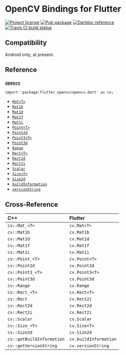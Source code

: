 OpenCV Bindings for Flutter
===========================

[![Project license](https://img.shields.io/badge/license-Public%20Domain-blue.svg)](https://unlicense.org)
[![Pub package](https://img.shields.io/pub/v/flutter_opencv.svg)](https://pub.dartlang.org/packages/flutter_opencv)
[![Dartdoc reference](https://img.shields.io/badge/dartdoc-reference-blue.svg)](https://pub.dartlang.org/documentation/flutter_opencv/latest/)
[![Travis CI build status](https://img.shields.io/travis/drydart/flutter_opencv/master.svg)](https://travis-ci.org/drydart/flutter_opencv)

Compatibility
-------------

Android only, at present.

Reference
---------

### [`opencv`](https://pub.dartlang.org/documentation/flutter_opencv/latest/opencv/opencv-library.html)

    import 'package:flutter_opencv/opencv.dart' as cv;

- [`Mat<T>`](https://pub.dartlang.org/documentation/flutter_opencv/latest/opencv/Mat-class.html)
- [`Mat1b`](https://pub.dartlang.org/documentation/flutter_opencv/latest/opencv/Mat1b-class.html)
- [`Mat1d`](https://pub.dartlang.org/documentation/flutter_opencv/latest/opencv/Mat1d-class.html)
- [`Mat1f`](https://pub.dartlang.org/documentation/flutter_opencv/latest/opencv/Mat1f-class.html)
- [`Mat1i`](https://pub.dartlang.org/documentation/flutter_opencv/latest/opencv/Mat1i-class.html)
- [`Point<T>`](https://pub.dartlang.org/documentation/flutter_opencv/latest/opencv/Point-class.html)
- [`Point2d`](https://pub.dartlang.org/documentation/flutter_opencv/latest/opencv/Point2d-class.html)
- [`Point3<T>`](https://pub.dartlang.org/documentation/flutter_opencv/latest/opencv/Point3-class.html)
- [`Point3d`](https://pub.dartlang.org/documentation/flutter_opencv/latest/opencv/Point3d-class.html)
- [`Range`](https://pub.dartlang.org/documentation/flutter_opencv/latest/opencv/Range-class.html)
- [`Rect<T>`](https://pub.dartlang.org/documentation/flutter_opencv/latest/opencv/Rect-class.html)
- [`Rect2d`](https://pub.dartlang.org/documentation/flutter_opencv/latest/opencv/Rect2d-class.html)
- [`Rect2i`](https://pub.dartlang.org/documentation/flutter_opencv/latest/opencv/Rect2i-class.html)
- [`Scalar`](https://pub.dartlang.org/documentation/flutter_opencv/latest/opencv/Scalar-class.html)
- [`Size<T>`](https://pub.dartlang.org/documentation/flutter_opencv/latest/opencv/Size-class.html)
- [`Size2d`](https://pub.dartlang.org/documentation/flutter_opencv/latest/opencv/Size2d-class.html)
- [`buildInformation`](https://pub.dartlang.org/documentation/flutter_opencv/latest/opencv/buildInformation.html)
- [`versionString`](https://pub.dartlang.org/documentation/flutter_opencv/latest/opencv/versionString.html)

Cross-Reference
---------------

| C++ | Flutter |
| :--- | :--- |
| `cv::Mat_<T>` | `cv.Mat<T>` |
| `cv::Mat1b` | `cv.Mat1b` |
| `cv::Mat1d` | `cv.Mat1d` |
| `cv::Mat1f` | `cv.Mat1f` |
| `cv::Mat1i` | `cv.Mat1i` |
| `cv::Point_<T>` | `cv.Point<T>` |
| `cv::Point2d` | `cv.Point2d` |
| `cv::Point3_<T>` | `cv.Point3<T>` |
| `cv::Point3d` | `cv.Point3d` |
| `cv::Range` | `cv.Range` |
| `cv::Rect_<T>` | `cv.Rect<T>` |
| `cv::Rect` | `cv.Rect2i` |
| `cv::Rect2d` | `cv.Rect2d` |
| `cv::Rect2i` | `cv.Rect2i` |
| `cv::Scalar` | `cv.Scalar` |
| `cv::Size_<T>` | `cv.Size<T>` |
| `cv::Size2d` | `cv.Size2d` |
| `cv::getBuildInformation` | `cv.buildInformation` |
| `cv::getVersionString` | `cv.versionString` |
